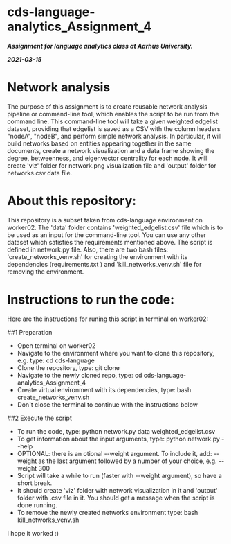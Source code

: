 # cds-language-analytics_Assignment_4

***Assignment for language analytics class at Aarhus University.***

***2021-03-15***


# Network analysis

The purpose of this assignment is to create reusable network analysis pipeline or command-line tool, which enables the script to be run from the command line. This command-line tool will take a given weighted edgelist dataset, providing that edgelist is saved as a CSV with the column headers "nodeA", "nodeB", and perform simple network analysis. In particular, it will build networks based on entities appearing together in the same documents, create a network visualization and a data frame showing the degree, betweenness, and eigenvector centrality for each node. It will create 'viz' folder for network.png visualization file and 'output' folder for networks.csv data file.


# About this repository:

This repository is a subset taken from cds-language environment on worker02. The 'data' folder contains 'weighted_edgelist.csv' file which is to be used as an input for the command-line tool. You can use any other dataset which satisfies the requirements mentioned above. The script is defined in network.py file. Also, there are two bash files: 'create_networks_venv.sh' for creating the environment with its dependencies (requirements.txt ) and 'kill_networks_venv.sh' file for removing the environment. 



# Instructions to run the code:

Here are the instructions for runing this script in terminal on worker02:

##1 Preparation 

   - Open terminal on worker02
   - Navigate to the environment where you want to clone this repository, e.g. type: cd cds-language
   - Clone the repository, type: git clone  
   - Navigate to the newly cloned repo, type: cd cds-language-analytics_Assignment_4 
   - Create virtual environment with its dependencies, type: bash create_networks_venv.sh
   - Don´t close the terminal to continue with the instructions below 
   
##2 Execute the script

   - To run the code, type: python network.py data weighted_edgelist.csv
   - To get information about the input arguments, type: python network.py --help 
   - OPTIONAL: there is an otional --weight argument.  To include it, add: --weight as the last argument followed by a number of your choice, e.g. --weight 300
   - Script will take a while to run (faster with --weight argument), so have a short break.
   - It should create 'viz' folder with network visualization in it and 'output' folder with .csv file in it. You should get a message when the script is done running.
   - To remove the newly created networks environment type: bash kill_networks_venv.sh

I hope it worked :)
